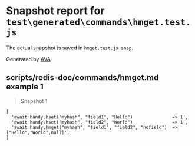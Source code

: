 # Snapshot report for `test\generated\commands\hmget.test.js`

The actual snapshot is saved in `hmget.test.js.snap`.

Generated by [AVA](https://ava.li).

## scripts/redis-doc/commands/hmget.md example 1

> Snapshot 1

    [
      'await handy.hset("myhash", "field1", "Hello")               => 1',
      'await handy.hset("myhash", "field2", "World")               => 1',
      'await handy.hmget("myhash", "field1", "field2", "nofield")  => ["Hello","World",null]',
    ]
